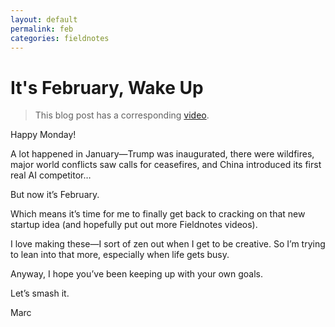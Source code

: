 ```yaml
---
layout: default
permalink: feb
categories: fieldnotes
---
```


# It's February, Wake Up

> This blog post has a corresponding [video](https://www.youtube.com/watch?v=iXbKuyyIOpk&lc=&ab_channel=Marc%27sFieldnotes).

Happy Monday!

A lot happened in January—Trump was inaugurated, there were wildfires, major world conflicts saw calls for ceasefires, and China introduced its first real AI competitor…

But now it’s February.

Which means it’s time for me to finally get back to cracking on that new startup idea (and hopefully put out more Fieldnotes videos).

I love making these—I sort of zen out when I get to be creative. So I’m trying to lean into that more, especially when life gets busy.

Anyway, I hope you’ve been keeping up with your own goals.

Let’s smash it.

Marc

